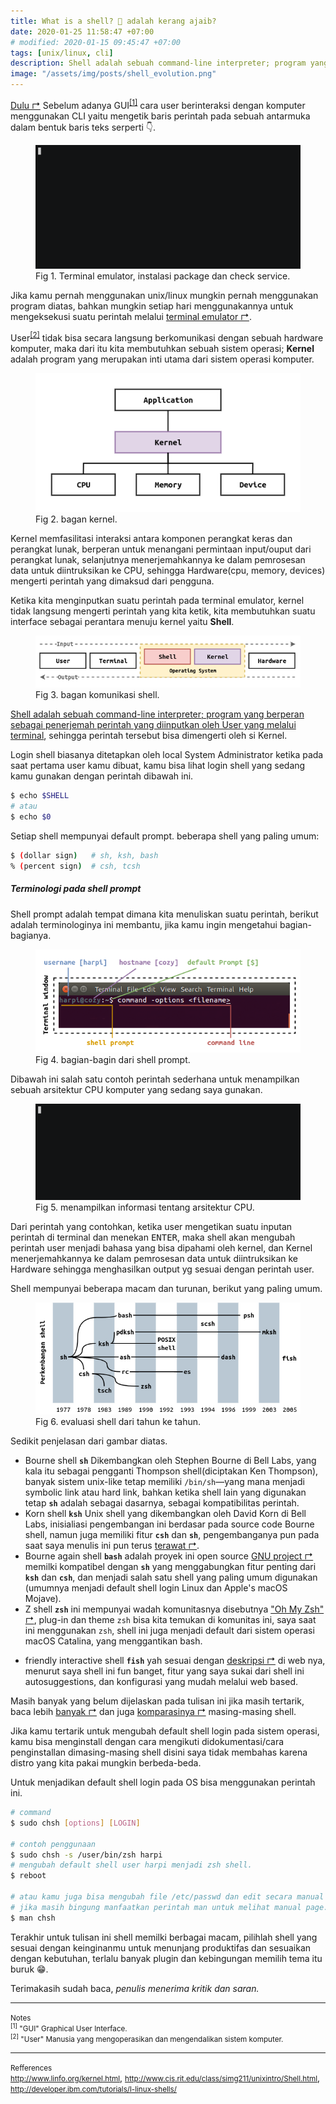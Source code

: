 ```yaml
---
title: What is a shell? 🐚 adalah kerang ajaib?
date: 2020-01-25 11:58:47 +07:00
# modified: 2020-01-15 09:45:47 +07:00
tags: [unix/linux, cli]
description: Shell adalah sebuah command-line interpreter; program yang berperan sebagai penerjemah perintah yang diinputkan oleh User yang melalui terminal, sehingga perintah tersebut bisa dimengerti oleh si Kernel.
image: "/assets/img/posts/shell_evolution.png"
---
```


<a href="http://www.youtube.com/watch?v=tc4ROCJYbm0&t=70" target="_blank" rel="noopener">Dulu ↱</a> Sebelum adanya GUI<sup>[[1]](#gui)</sup> cara user berinteraksi dengan komputer menggunakan CLI yaitu mengetik baris perintah pada sebuah antarmuka dalam bentuk baris teks serperti 👇.

<figure>
<img src="/assets/img/posts/terminal_nginx.gif" alt="installing nginx in ubuntu">
<figcaption>Fig 1. Terminal emulator, instalasi package dan check service.</figcaption>
</figure>

Jika kamu pernah menggunakan unix/linux mungkin pernah menggunakan program diatas, bahkan mungkin setiap hari menggunakannya untuk mengeksekusi suatu perintah melalui <a href="http://en.wikipedia.org/wiki/List_of_terminal_emulators" target="_blank" rel="noopener">terminal emulator ↱</a>.

User<sup>[[2]](#user)</sup> tidak bisa secara langsung berkomunikasi dengan sebuah hardware komputer, maka dari itu kita membutuhkan sebuah sistem operasi; **Kernel** adalah program yang merupakan inti utama dari sistem operasi komputer.

<figure>
<img src="/assets/img/posts/kernel.png" alt="kernel central of operating system">
<figcaption>Fig 2. bagan kernel.</figcaption>
</figure>

Kernel memfasilitasi interaksi antara komponen perangkat keras dan perangkat lunak, berperan untuk menangani permintaan input/ouput dari perangkat lunak, selanjutnya menerjemahkannya ke dalam pemrosesan data untuk diintruksikan ke CPU, sehingga Hardware(cpu, memory, devices) mengerti perintah yang dimaksud dari pengguna.

Ketika kita menginputkan suatu perintah pada terminal emulator, kernel tidak langsung mengerti perintah yang kita ketik, kita membutuhkan suatu interface sebagai perantara menuju kernel yaitu **Shell**.

<figure>
<img src="/assets/img/posts/shell.png" alt="shell">
<figcaption>Fig 3. bagan komunikasi shell.</figcaption>
</figure>

<u>Shell adalah sebuah command-line interpreter; program yang berperan sebagai penerjemah perintah yang diinputkan oleh User yang melalui terminal</u>, sehingga perintah tersebut bisa dimengerti oleh si Kernel.

Login shell biasanya ditetapkan oleh local System Administrator ketika pada saat pertama user kamu dibuat, kamu bisa lihat login shell yang sedang kamu gunakan dengan perintah dibawah ini.

```bash
$ echo $SHELL
# atau
$ echo $0
```

Setiap shell mempunyai default prompt. beberapa shell yang paling umum:

```bash
$ (dollar sign)   # sh, ksh, bash
% (percent sign)  # csh, tcsh
```

##### Terminologi pada shell prompt

Shell prompt adalah tempat dimana kita menuliskan suatu perintah, berikut adalah terminologinya ini membantu, jika kamu ingin mengetahui bagian-bagianya.

<figure>
<img src="/assets/img/posts/term_shell_prompt.png" alt="shell">
<figcaption>Fig 4. bagian-bagin dari shell prompt.</figcaption>
</figure>

Dibawah ini salah satu contoh perintah sederhana untuk menampilkan sebuah arsitektur CPU komputer yang sedang saya gunakan.

<figure>
<img src="/assets/img/posts/terminal_lscpu.gif" alt="installing nginx in ubuntu">
<figcaption>Fig 5. menampilkan informasi tentang arsitektur CPU.</figcaption>
</figure>

Dari perintah yang contohkan, ketika user mengetikan suatu inputan perintah di terminal dan menekan <kbd>ENTER</kbd>, maka shell akan mengubah perintah user menjadi bahasa yang bisa dipahami oleh kernel, dan Kernel menerjemahkannya ke dalam pemrosesan data untuk diintruksikan ke Hardware sehingga menghasilkan output yg sesuai dengan perintah user.

Shell mempunyai beberapa macam dan turunan, berikut yang paling umum.

<figure>
<img src="/assets/img/posts/shell_evolution.png" alt="shell evolution">
<figcaption>Fig 6. evaluasi shell dari tahun ke tahun.</figcaption>
</figure>

Sedikit penjelasan dari gambar diatas.

- Bourne shell **`sh`**
  Dikembangkan oleh Stephen Bourne di Bell Labs, yang kala itu sebagai pengganti Thompson shell(diciptakan Ken Thompson), banyak sistem unix-like tetap memiliki `/bin/sh`—yang mana menjadi symbolic link atau hard link, bahkan ketika shell lain yang digunakan tetap **`sh`** adalah sebagai dasarnya, sebagai kompatibilitas perintah.
- Korn shell **`ksh`** Unix shell yang dikembangkan oleh David Korn di Bell Labs,
  inisialiasi pengembangan ini berdasar pada source code Bourne shell, namun juga memiliki fitur **`csh`** dan **`sh`**, pengembanganya pun pada saat saya menulis ini pun terus <a href="http://github.com/att/ast" target="_blank" rel="noopener">terawat ↱</a>.
- Bourne again shell **`bash`**
  adalah proyek ini open source <a href="http://gnu.org/software/bash/" target="_blank" rel="noopener">GNU project ↱</a> memilki kompatibel dengan **`sh`** yang menggabungkan fitur penting dari **`ksh`** dan **`csh`**, dan menjadi salah satu shell yang paling umum digunakan (umumnya menjadi default shell login Linux dan Apple's macOS Mojave).
- Z shell **`zsh`** ini mempunyai wadah komunitasnya disebutnya <a href="http://ohmyz.sh/" target="_blank" rel="noopener">"Oh My Zsh" ↱</a>, plug-in dan theme `zsh` bisa kita temukan di komunitas ini, saya saat ini menggunakan `zsh`, shell ini juga menjadi default dari sistem operasi macOS Catalina, yang menggantikan bash.

* friendly interactive shell **`fish`**
  yah sesuai dengan <a href="http://fishshell.com/" target="_blank" rel="noopener">deskripsi ↱</a> di web nya, menurut saya shell ini fun banget, fitur yang saya sukai dari shell ini autosuggestions, dan konfigurasi yang mudah melalui web based.

Masih banyak yang belum dijelaskan pada tulisan ini jika masih tertarik, baca lebih <a href="http://en.wikipedia.org/wiki/List_of_command-line_interpreters#Operating_system_shells" target="_blank" rel="noopener">banyak ↱</a> dan juga <a href="http://en.wikipedia.org/wiki/Comparison_of_command_shells" target="_blank" rel="noopener">komparasinya ↱</a> masing-masing shell.

Jika kamu tertarik untuk mengubah default shell login pada sistem operasi, kamu bisa menginstall dengan cara mengikuti didokumentasi/cara penginstallan dimasing-masing shell disini saya tidak membahas karena distro yang kita pakai mungkin berbeda-beda.

Untuk menjadikan default shell login pada OS bisa menggunakan perintah ini.

```bash
# command
$ sudo chsh [options] [LOGIN]

# contoh penggunaan
$ sudo chsh -s /user/bin/zsh harpi
# mengubah default shell user harpi menjadi zsh shell.
$ reboot

# atau kamu juga bisa mengubah file /etc/passwd dan edit secara manual user shellnya.
# jika masih bingung manfaatkan perintah man untuk melihat manual page.
$ man chsh
```

Terakhir untuk tulisan ini shell memilki berbagai macam, pilihlah shell yang sesuai dengan keinginanmu untuk menunjang produktifas dan sesuaikan dengan kebutuhan, terlalu banyak plugin dan kebingungan memilih tema itu buruk 😁.

Terimakasih sudah baca, _penulis menerima kritik dan saran._

<hr>

<small>Notes</small><br>
<small id="gui"><sup>[1]</sup> "GUI" Graphical User Interface.</small><br>
<small id="user"><sup>[2]</sup> "User" Manusia yang mengoperasikan dan mengendalikan sistem komputer.</small><br>

<hr>

<small>Refferences</small><br>
<small>http://www.linfo.org/kernel.html</small>,
<small>http://www.cis.rit.edu/class/simg211/unixintro/Shell.html</small>,
<small>http://developer.ibm.com/tutorials/l-linux-shells/</small>
